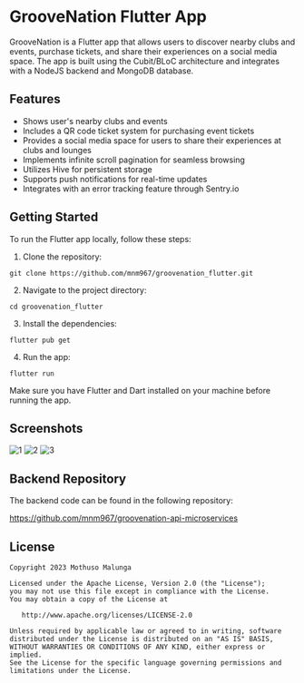 
# GrooveNation Flutter App

GrooveNation is a Flutter app that allows users to discover nearby clubs and events, purchase tickets, and share their experiences on a social media space. The app is built using the Cubit/BLoC architecture and integrates with a NodeJS backend and MongoDB database.

## Features

- Shows user's nearby clubs and events
- Includes a QR code ticket system for purchasing event tickets
- Provides a social media space for users to share their experiences at clubs and lounges
- Implements infinite scroll pagination for seamless browsing
- Utilizes Hive for persistent storage
- Supports push notifications for real-time updates
- Integrates with an error tracking feature through Sentry.io

## Getting Started

To run the Flutter app locally, follow these steps:



1. Clone the repository:

```
git clone https://github.com/mnm967/groovenation_flutter.git
```

2. Navigate to the project directory:

```
cd groovenation_flutter
```

3. Install the dependencies:

```
flutter pub get
```

4. Run the app:
```
flutter run
```

Make sure you have Flutter and Dart installed on your machine before running the app.

## Screenshots

![1](https://github.com/mnm967/groovenation_flutter/assets/67553368/cf27c264-d9d1-4d1f-a6bb-a7731eaed0b6)
![2](https://github.com/mnm967/groovenation_flutter/assets/67553368/cc048da9-746a-4eb7-a17e-93b69a692336)
![3](https://github.com/mnm967/groovenation_flutter/assets/67553368/40cdbdfb-7f2f-4722-8e93-a0d4066f100b)



## Backend Repository

The backend code can be found in the following repository:

https://github.com/mnm967/groovenation-api-microservices

## License

```
Copyright 2023 Mothuso Malunga

Licensed under the Apache License, Version 2.0 (the "License");
you may not use this file except in compliance with the License.
You may obtain a copy of the License at

   http://www.apache.org/licenses/LICENSE-2.0

Unless required by applicable law or agreed to in writing, software
distributed under the License is distributed on an "AS IS" BASIS,
WITHOUT WARRANTIES OR CONDITIONS OF ANY KIND, either express or implied.
See the License for the specific language governing permissions and
limitations under the License.
```
